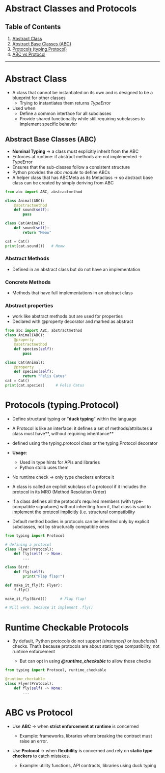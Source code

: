# Abstract Classes and Protocols

## Table of Contents
1. [Abstract Class](#abstract-class)
2. [Abstract Base Classes (ABC)](#abstract-base-classes-abc)
3. [Protocols (typing.Protocol)](#protocols-typingprotocol)
4. [ABC vs Protocol](#abc-vs-protocol)

---

# Abstract Class

- A class that cannot be instantiated on its own and is designed to be a blueprint for other classes
    - Trying to instantiates them returns *TypeError*
- Used when
    - Define a common interface for all subclasses
    - Provide shared functionality while still requiring subclasses to implement specific behavior

## Abstract Base Classes (ABC)

- **Nominal Typing** → a class must explicitly inherit from the ABC
- Enforces at runtime: if abstract methods are not implemented → TypeError
- Ensures that the sub-classes follow a consistent structure
- Python provides the *abc module* to define ABCs
- A helper class that has ABCMeta as its Metaclass → so abstract base class can be created by simply deriving from ABC

```python
from abc import ABC, abstractmethod

class Animal(ABC):
    @abstractmethod
    def sound(self):
        pass

class Cat(Animal):
    def sound(self):
        return "Meow"

cat = Cat()
print(cat.sound())   # Meow
````

### Abstract Methods 
* Defined in an abstract class but do not have an implementation

### Concrete Methods
* Methods that have full implementations in an abstract class

### Abstract properties

* work like abstract methods but are used for properties
* Declared with @property decorator and marked as abstract

```python
from abc import ABC, abstractmethod
class Animal(ABC):
    @property
    @abstractmethod
    def species(self):
        pass

class Cat(Animal):
    @property
    def species(self):
        return "Felis Catus"
cat = Cat()
print(cat.species)     # Felis Catus
```

# Protocols (typing.Protocol)

* Define structural typing or “**duck typing**” within the language
* A Protocol is like an interface: it defines a set of methods/attributes a class must have**, without requiring inheritance**
* defined using the typing.protocol class or the typing.Protocol decorator
* **Usage**:

  * Used in type hints for APIs and libraries
  * Python stdlib uses them
* No runtime check → only type checkers enforce it
* A class is called an explicit subclass of a protocol if it includes the protocol in its MRO (Method Resolution Order)
* If a class defines all the protocol’s required members (with type-compatible signatures) without inheriting from it, that class is said to implement the protocol implicitly (i.e. structural compatibility
* Default method bodies in protocols can be inherited only by explicit subclasses, not by structurally compatible ones

```python
from typing import Protocol

# defining a protocol
class Flyer(Protocol):
    def fly(self) -> None:
        ...

class Bird:
    def fly(self):
        print("Flap flap!")

def make_it_fly(f: Flyer):
    f.fly()

make_it_fly(Bird())      # Flap flap!

# Will work, because it implement .fly()
```

# Runtime Checkable Protocols

* By default, Python protocols do not suppor*t isinstance()* or *issubclass()* checks. That’s because protocols are about static type compatibility, not runtime enforcement

  * But can opt in using ***@runtime_checkable*** to allow those checks

```python
from typing import Protocol, runtime_checkable

@runtime_checkable
class Flyer(Protocol):
    def fly(self) -> None:
        ...
```

# ABC vs Protocol

* Use **ABC** → when **strict enforcement at runtime** is concerned

  * Example: frameworks, libraries where breaking the contract must raise an error.
* Use **Protocol** → when **flexibility** is concerned and rely on **static type checkers** to catch mistakes.

  * Example: utility functions, API contracts, libraries using duck typing

